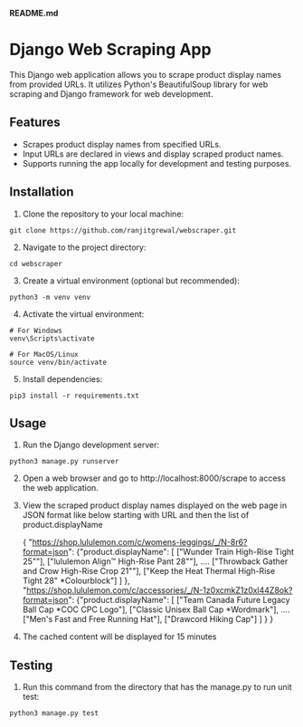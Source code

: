 **README.md**

# Django Web Scraping App

This Django web application allows you to scrape product display names from provided URLs. It utilizes Python's BeautifulSoup library for web scraping and Django framework for web development.

## Features

- Scrapes product display names from specified URLs.
- Input URLs are declared  in views and display scraped product names.
- Supports running the app locally for development and testing purposes.

## Installation

1. Clone the repository to your local machine:

```
git clone https://github.com/ranjitgrewal/webscraper.git
```

2. Navigate to the project directory:

```
cd webscraper
```

3. Create a virtual environment (optional but recommended):

```
python3 -m venv venv
```

4. Activate the virtual environment:

```
# For Windows
venv\Scripts\activate

# For MacOS/Linux
source venv/bin/activate
```

5. Install dependencies:

```
pip3 install -r requirements.txt
```

## Usage

1. Run the Django development server:

```
python3 manage.py runserver
```

2. Open a web browser and go to http://localhost:8000/scrape to access the web application.

3. View the scraped product display names displayed on the web page in JSON format like below starting with URL and then the list of product.displayName

   {
     "https://shop.lululemon.com/c/womens-leggings/_/N-8r6?format=json":
       {"product.displayName":
         [
           ["Wunder Train High-Rise Tight 25\""],
            ["lululemon Align™ High-Rise Pant 28\""],
            ....
           ["Throwback Gather and Crow High-Rise Crop 21\""],
           ["Keep the Heat Thermal High-Rise Tight 28\" *Colourblock"]
         ]
      },
    "https://shop.lululemon.com/c/accessories/_/N-1z0xcmkZ1z0xl44Z8ok?format=json":
     {"product.displayName":
       [
         ["Team Canada Future Legacy Ball Cap *COC CPC Logo"],
         ["Classic Unisex Ball Cap *Wordmark"],
         ....
         ["Men's Fast and Free Running Hat"],
         ["Drawcord Hiking Cap"]
       ]
      }
   }

5. The cached content will be displayed for 15 minutes

## Testing

1. Run this command from the directory that has the manage.py to run unit test:

```
python3 manage.py test
```
